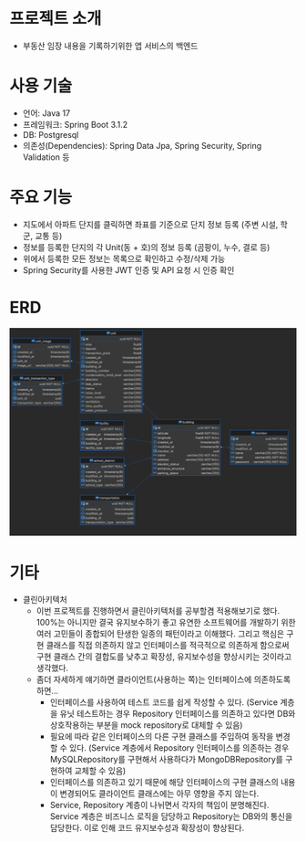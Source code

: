 # 프로젝트 소개

- 부동산 임장 내용을 기록하기위한 앱 서비스의 백엔드

# 사용 기술

- 언어: Java 17
- 프레임워크: Spring Boot 3.1.2
- DB: Postgresql
- 의존성(Dependencies): Spring Data Jpa, Spring Security, Spring Validation 등

# 주요 기능

- 지도에서 아파트 단지를 클릭하면 좌표를 기준으로 단지 정보 등록 (주변 시설, 학군, 교통 등)
- 정보를 등록한 단지의 각 Unit(동 + 호)의 정보 등록 (곰팡이, 누수, 결로 등)
- 위에서 등록한 모든 정보는 목록으로 확인하고 수정/삭제 가능
- Spring Security를 사용한 JWT 인증 및 API 요청 시 인증 확인

# ERD

![Alt text](image.png)

# 기타

- 클린아키텍처
  - 이번 프로젝트를 진행하면서 클린아키텍처를 공부할겸 적용해보기로 했다. 100%는 아니지만 결국 유지보수하기 좋고 유연한 소프트웨어를 개발하기 위한 여러 고민들이 종합되어 탄생한 일종의 패턴이라고 이해했다. 그리고 핵심은 구현 클래스를 직접 의존하지 않고 인터페이스를 적극적으로 의존하게 함으로써 구현 클래스 간의 결합도를 낮추고 확장성, 유지보수성을 향상시키는 것이라고 생각했다.
  - 좀더 자세하게 얘기하면 클라이언트(사용하는 쪽)는 인터페이스에 의존하도록 하면...
    - 인터페이스를 사용하여 테스트 코드를 쉽게 작성할 수 있다. (Service 계층을 유닛 테스트하는 경우 Repository 인터페이스를 의존하고 있다면 DB와 상호작용하는 부분을 mock repository로 대체할 수 있음)
    - 필요에 따라 같은 인터페이스의 다른 구현 클래스를 주입하여 동작을 변경할 수 있다. (Service 계층에서 Repository 인터페이스를 의존하는 경우 MySQLRepository를 구현해서 사용하다가 MongoDBRepository를 구현하여 교체할 수 있음)
    - 인터페이스를 의존하고 있기 때문에 해당 인터페이스의 구현 클래스의 내용이 변경되어도 클라이언트 클래스에는 아무 영향을 주지 않는다.
    - Service, Repository 계층이 나뉘면서 각자의 책임이 분명해진다. Service 계층은 비즈니스 로직을 담당하고 Repository는 DB와의 통신을 담당한다. 이로 인해 코드 유지보수성과 확장성이 향상된다.
